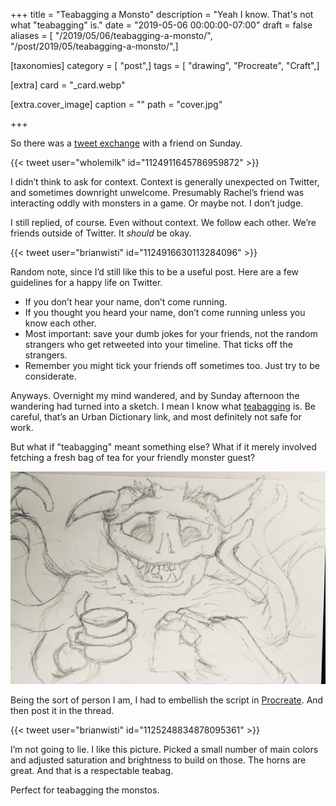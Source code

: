 +++
title = "Teabagging a Monsto"
description = "Yeah I know. That's not what \"teabagging\" is."
date = "2019-05-06 00:00:00-07:00"
draft = false
aliases = [ "/2019/05/06/teabagging-a-monsto/", "/post/2019/05/teabagging-a-monsto/",]

[taxonomies]
category = [ "post",]
tags = [ "drawing", "Procreate", "Craft",]

[extra]
card = "_card.webp"

[extra.cover_image]
caption = ""
path = "cover.jpg"

+++

So there was a [tweet exchange](https://twitter.com/wholemilk/status/1124911645786959872) with
a friend on Sunday.

{{< tweet user="wholemilk" id="1124911645786959872" >}}

I didn’t think to ask for context. Context is generally unexpected on
Twitter, and sometimes downright unwelcome. Presumably Rachel’s friend
was interacting oddly with monsters in a game. Or maybe not. I don’t
judge.

I still replied, of course. Even without context. We follow each other.
We’re friends outside of Twitter. It *should* be okay.

{{< tweet user="brianwisti" id="1124916630113284096" >}}

Random note, since I’d still like this to be a useful post. Here are a
few guidelines for a happy life on Twitter.

- If you don’t hear your name, don’t come running.
- If you thought you heard your name, don’t come running unless you
  know each other.
- Most important: save your dumb jokes for your friends, not the
  random strangers who get retweeted into your timeline. That ticks
  off the strangers.
- Remember you might tick your friends off sometimes too. Just try to
  be considerate.

Anyways. Overnight my mind wandered, and by Sunday afternoon the
wandering had turned into a sketch. I mean I know what
[teabagging](https://www.urbandictionary.com/define.php?term=teabagging)
is. Be careful, that’s an Urban Dictionary link, and most definitely not
safe for work.

But what if "teabagging" meant something else? What if it merely
involved fetching a fresh bag of tea for your friendly monster guest?

![The sketch](sketch.jpg)

Being the sort of person I am, I had to embellish the script in
[Procreate](https://procreate.art). And then post it in the thread.

{{< tweet user="brianwisti" id="1125248834878095361" >}}

I’m not going to lie. I like this picture. Picked a small number of main
colors and adjusted saturation and brightness to build on those. The
horns are great. And that is a respectable teabag.

Perfect for teabagging the monstos.